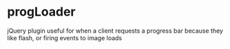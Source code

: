 # progLoader #

jQuery plugin useful for when a client requests a progress bar because they like flash,
or firing events to image loads